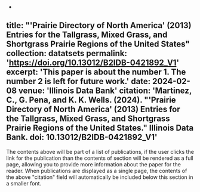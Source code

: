 -
title: "'Prairie Directory of North America' (2013) Entries for the Tallgrass, Mixed Grass, and Shortgrass Prairie Regions of the United States"
collection: datatsets
permalink: 'https://doi.org/10.13012/B2IDB-0421892_V1'
excerpt: 'This paper is about the number 1. The number 2 is left for future work.'
date: 2024-02-08
venue: 'Illinois Data Bank'
citation: 'Martinez, C., G. Pena, and K. K. Wells. (2024). &quot;'Prairie Directory of North America' (2013) Entries for the Tallgrass, Mixed Grass, and Shortgrass Prairie Regions of the United States.&quot; Illinois Data Bank. doi: 10.13012/B2IDB-0421892_V1'
-

The contents above will be part of a list of publications, if the user clicks the link for the publication than the contents of section will be rendered as a full page, allowing you to provide more information about the paper for the reader. When publications are displayed as a single page, the contents of the above "citation" field will automatically be included below this section in a smaller font.
